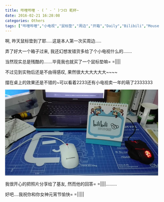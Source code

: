```yaml
---
title: 哔哩哔哩 - ( ゜- ゜)つロ 乾杯~
date: 2016-02-21 16:28:08
categories: Others
tags: ["哔哩哔哩","小电视","鼠标垫","周边","开箱","Daily","Bilibili","Mousepad"]
---
```


<!-- 摘要部分 -->
<!-- more -->


啊, 昨天鼠标垫到了耶.....这是本人第一次买周边.....

弄了好大一个箱子过来, 我还幻想发错货多给了个小电视什么的.......

当然现实总是残酷的.......毕竟我也就买了一个鼠标垫嘛= =||||

不过见到实物后还是不由得感叹, 果然很大大大大大大~~~~

摆在桌上的效果还是不错的~可以看着2233还有小电视卖一年的萌了2333333

![bilibili_mouse](https://raw.githubusercontent.com/SilenWang/Gallary/master/bilibili_mouse.jpg)

我很开心的把照片分享给了基友, 然而他的回答= =||||.........

好吧....我祝你和你女神元宵节愉快= =|||||
